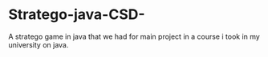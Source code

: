 # Stratego-java-CSD-
A stratego game in java that we had for main project in a course i took in my university on java.
